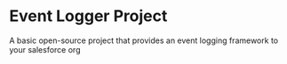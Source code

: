 # Event Logger Project

A basic open-source project that provides an event logging framework to your salesforce org